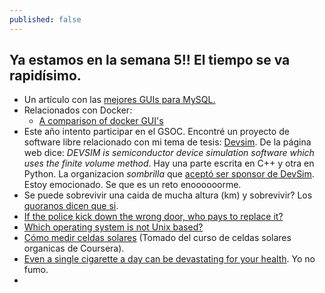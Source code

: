 ```yaml
---
published: false
---
```

## Ya estamos en la semana 5!! El tiempo se va rapidísimo.

- Un artículo con las [mejores GUIs para MySQL.](https://www.eurovps.com/blog/best-mysql-gui-tools-roundup/)
- Relacionados con Docker:
	- [A comparison of docker GUI's](https://blog.codeship.com/docker-guis/)
- Este año intento participar en el GSOC. Encontré un proyecto de software libre relacionado con mi tema de tesis: [Devsim](https://www.devsim.org/). De la página web dice: _DEVSIM is semiconductor device simulation software which uses the finite volume method_. Hay una parte escrita en C++ y otra en Python. La organizacion _sombrilla_ que [aceptó ser sponsor de DevSim](https://fossi-foundation.org/gsoc18-ideas.html#solar-cell-simulation). Estoy emocionado. Se que es un reto enoooooorme.
- Se puede sobrevivir una caida de mucha altura (km) y sobrevivir? Los [quoranos dicen que si](https://www.quora.com/A-human-being-is-dropped-10-000-feet-from-the-ground-without-a-parachute-what-would-be-the-safest-place-to-land).
- [If the police kick down the wrong door, who pays to replace it?](https://www.quora.com/If-the-police-kick-down-the-wrong-door-who-pays-to-replace-it)
- [Which operating system is not Unix based?](https://www.quora.com/Which-operating-system-is-not-Unix-based)
 - [Cómo medir celdas solares](http://plasticphotovoltaics.com/lc/characterization/lc-measure.html) (Tomado del curso de celdas solares organicas de Coursera).
 - [Even a single cigarette a day can be devastating for your health](https://www.zmescience.com/medicine/one-cigarette-smoking-25012018/). Yo no fumo.
 - 